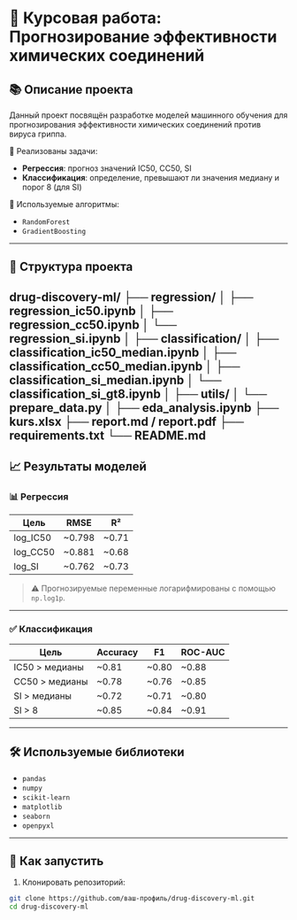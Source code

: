# 💊 Курсовая работа: Прогнозирование эффективности химических соединений

## 📚 Описание проекта

Данный проект посвящён разработке моделей машинного обучения для прогнозирования эффективности химических соединений против вируса гриппа.

📌 Реализованы задачи:
- **Регрессия**: прогноз значений IC50, CC50, SI
- **Классификация**: определение, превышают ли значения медиану и порог 8 (для SI)

📌 Используемые алгоритмы:
- `RandomForest`
- `GradientBoosting`

---

## 📂 Структура проекта

drug-discovery-ml/
├── regression/
│ ├── regression_ic50.ipynb
│ ├── regression_cc50.ipynb
│ └── regression_si.ipynb
│
├── classification/
│ ├── classification_ic50_median.ipynb
│ ├── classification_cc50_median.ipynb
│ ├── classification_si_median.ipynb
│ └── classification_si_gt8.ipynb
│
├── utils/
│ └── prepare_data.py
│
├── eda_analysis.ipynb
├── kurs.xlsx
├── report.md / report.pdf
├── requirements.txt
└── README.md
---

## 📈 Результаты моделей

### 📊 Регрессия

| Цель      | RMSE    | R²     |
|-----------|---------|--------|
| log_IC50  | ~0.798  | ~0.71  |
| log_CC50  | ~0.881  | ~0.68  |
| log_SI    | ~0.762  | ~0.73  |

> ⚠️ Прогнозируемые переменные логарифмированы с помощью `np.log1p`.

---

### ✅ Классификация

| Цель             | Accuracy | F1     | ROC-AUC |
|------------------|----------|--------|---------|
| IC50 > медианы   | ~0.81    | ~0.80  | ~0.88   |
| CC50 > медианы   | ~0.78    | ~0.76  | ~0.85   |
| SI > медианы     | ~0.72    | ~0.71  | ~0.80   |
| SI > 8           | ~0.85    | ~0.84  | ~0.91   |

---

## 🛠 Используемые библиотеки

- `pandas`
- `numpy`
- `scikit-learn`
- `matplotlib`
- `seaborn`
- `openpyxl`

---

## 🚀 Как запустить

1. Клонировать репозиторий:

```bash
git clone https://github.com/ваш-профиль/drug-discovery-ml.git
cd drug-discovery-ml
